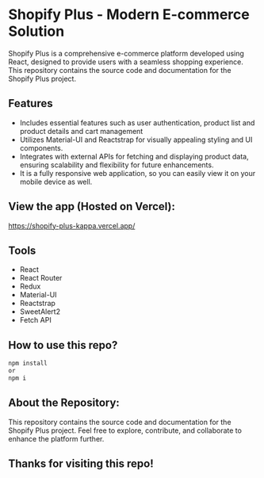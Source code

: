 # Shopify Plus - Modern E-commerce Solution

Shopify Plus is a comprehensive e-commerce platform developed using React, designed to provide users with a seamless shopping experience. This repository contains the source code and documentation for the Shopify Plus project.

## Features

- Includes essential features such as user authentication, product list and product details and cart management
- Utilizes Material-UI and Reactstrap for visually appealing styling and UI components.
- Integrates with external APIs for fetching and displaying product data, ensuring scalability and flexibility for future enhancements.
- It is a fully responsive web application, so you can easily view it on your mobile device as well.

## View the app (Hosted on Vercel):

https://shopify-plus-kappa.vercel.app/

## Tools

- React
- React Router
- Redux
- Material-UI
- Reactstrap
- SweetAlert2
- Fetch API

## How to use this repo?

```bash
npm install
or
npm i
```

## About the Repository:

This repository contains the source code and documentation for the Shopify Plus project. Feel free to explore, contribute, and collaborate to enhance the platform further.

## Thanks for visiting this repo!
